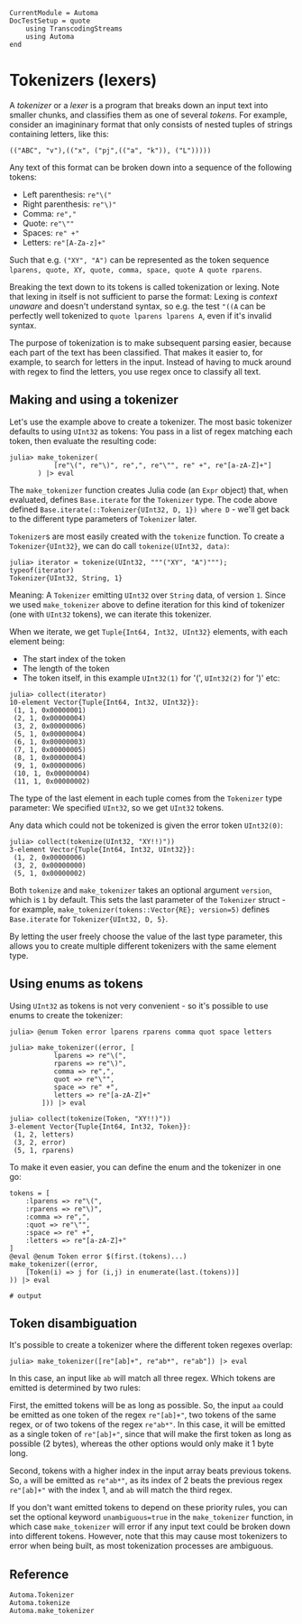 ```@meta
CurrentModule = Automa
DocTestSetup = quote
    using TranscodingStreams
    using Automa
end
```

# Tokenizers (lexers)
A _tokenizer_ or a _lexer_ is a program that breaks down an input text into smaller chunks, and classifies them as one of several _tokens_.
For example, consider an imagininary format that only consists of nested tuples of strings containing letters, like this:

```
(("ABC", "v"),(("x", ("pj",(("a", "k")), ("L")))))
```

Any text of this format can be broken down into a sequence of the following tokens:
* Left parenthesis: `re"\("`
* Right parenthesis: `re"\)"`
* Comma: `re","`
* Quote: `re"\""`
* Spaces: `re" +"`
* Letters: `re"[A-Za-z]+"`

Such that e.g. `("XY", "A")` can be represented as the token sequence `lparens, quote, XY, quote, comma, space, quote A quote rparens`.

Breaking the text down to its tokens is called tokenization or lexing.
Note that lexing in itself is not sufficient to parse the format:
Lexing is _context unaware_ and doesn't understand syntax, so e.g. the test `"((A` can be perfectly well tokenized to `quote lparens lparens A`, even if it's invalid syntax.

The purpose of tokenization is to make subsequent parsing easier, because each part of the text has been classified. That makes it easier to, for example, to search for letters in the input.
Instead of having to muck around with regex to find the letters, you use regex once to classify all text.

## Making and using a tokenizer
Let's use the example above to create a tokenizer.
The most basic tokenizer defaults to using `UInt32` as tokens: You pass in a list of regex matching each token, then evaluate the resulting code:

```jldoctest tok1
julia> make_tokenizer(
           [re"\(", re"\)", re",", re"\"", re" +", re"[a-zA-Z]+"]
       ) |> eval
```
The `make_tokenizer` function creates Julia code (an `Expr` object) that, when evaluated, defines `Base.iterate` for the `Tokenizer` type.
The code above defined `Base.iterate(::Tokenizer{UInt32, D, 1}) where D` - we'll get back to the different type parameters of `Tokenizer` later.

`Tokenizer`s are most easily created with the `tokenize` function.
To create a `Tokenizer{UInt32}`, we can do call `tokenize(UInt32, data)`:

```jldoctest tok1
julia> iterator = tokenize(UInt32, """("XY", "A")"""); typeof(iterator)
Tokenizer{UInt32, String, 1}
```

Meaning: A `Tokenizer` emitting `UInt32` over `String` data, of version `1`.
Since we used `make_tokenizer` above to define iteration for this kind of tokenizer (one with `UInt32` tokens),
we can iterate this tokenizer.

When we iterate, we get `Tuple{Int64, Int32, UInt32}` elements, with each element being:
* The start index of the token
* The length of the token
* The token itself, in this example `UInt32(1)` for '(', `UInt32(2)` for ')' etc: 

```jldoctest tok1
julia> collect(iterator)
10-element Vector{Tuple{Int64, Int32, UInt32}}:
 (1, 1, 0x00000001)
 (2, 1, 0x00000004)
 (3, 2, 0x00000006)
 (5, 1, 0x00000004)
 (6, 1, 0x00000003)
 (7, 1, 0x00000005)
 (8, 1, 0x00000004)
 (9, 1, 0x00000006)
 (10, 1, 0x00000004)
 (11, 1, 0x00000002)
```

The type of the last element in each tuple comes from the `Tokenizer` type parameter:
We specified `UInt32`, so we get `UInt32` tokens.

Any data which could not be tokenized is given the error token `UInt32(0)`:
```jldoctest tok1
julia> collect(tokenize(UInt32, "XY!!)"))
3-element Vector{Tuple{Int64, Int32, UInt32}}:
 (1, 2, 0x00000006)
 (3, 2, 0x00000000)
 (5, 1, 0x00000002)
```

Both `tokenize` and `make_tokenizer` takes an optional argument `version`, which is `1` by default.
This sets the last parameter of the `Tokenizer` struct - for example, `make_tokenizer(tokens::Vector{RE}; version=5)`
defines `Base.iterate` for `Tokenizer{UInt32, D, 5}`.

By letting the user freely choose the value of the last type parameter, this allows you to create multiple different tokenizers with the same element type.

## Using enums as tokens
Using `UInt32` as tokens is not very convenient - so it's possible to use enums to create the tokenizer:

```jldoctest tok2
julia> @enum Token error lparens rparens comma quot space letters

julia> make_tokenizer((error, [
           lparens => re"\(",
           rparens => re"\)",
           comma => re",",
           quot => re"\"",
           space => re" +",
           letters => re"[a-zA-Z]+"
        ])) |> eval

julia> collect(tokenize(Token, "XY!!)"))
3-element Vector{Tuple{Int64, Int32, Token}}:
 (1, 2, letters)
 (3, 2, error)
 (5, 1, rparens)
```

To make it even easier, you can define the enum and the tokenizer in one go:
```jldoctest; output = false
tokens = [
    :lparens => re"\(",
    :rparens => re"\)",
    :comma => re",",
    :quot => re"\"",
    :space => re" +",
    :letters => re"[a-zA-Z]+"
]
@eval @enum Token error $(first.(tokens)...)
make_tokenizer((error, 
    [Token(i) => j for (i,j) in enumerate(last.(tokens))]
)) |> eval

# output

```

## Token disambiguation
It's possible to create a tokenizer where the different token regexes overlap:
```jldoctest
julia> make_tokenizer([re"[ab]+", re"ab*", re"ab"]) |> eval
```

In this case, an input like `ab` will match all three regex.
Which tokens are emitted is determined by two rules:

First, the emitted tokens will be as long as possible.
So, the input `aa` could be emitted as one token of the regex `re"[ab]+"`, two tokens of the same regex, or of two tokens of the regex `re"ab*"`.
In this case, it will be emitted as a single token of `re"[ab]+"`, since that will make the first token as long as possible (2 bytes), whereas the other options would only make it 1 byte long.

Second, tokens with a higher index in the input array beats previous tokens.
So, `a` will be emitted as `re"ab*"`, as its index of 2 beats the previous regex `re"[ab]+"` with the index 1, and `ab` will match the third regex.

If you don't want emitted tokens to depend on these priority rules, you can set the optional keyword `unambiguous=true` in the `make_tokenizer` function, in which case `make_tokenizer` will error if any input text could be broken down into different tokens.
However, note that this may cause most tokenizers to error when being built, as most tokenization processes are ambiguous.

## Reference
```@docs
Automa.Tokenizer
Automa.tokenize
Automa.make_tokenizer
```
